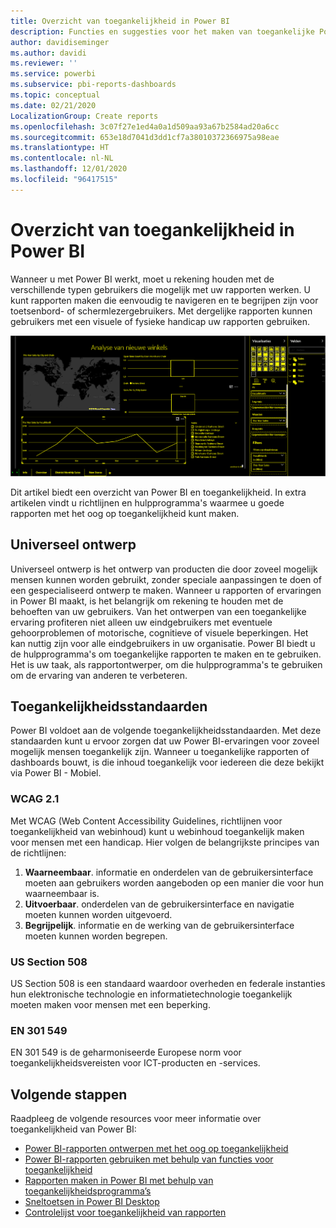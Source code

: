 ```yaml
---
title: Overzicht van toegankelijkheid in Power BI
description: Functies en suggesties voor het maken van toegankelijke Power BI Desktop rapporten, waaronder de WCAG (Web Content Accessibility Guidelines, richtlijnen voor toegankelijkheid van webinhoud)
author: davidiseminger
ms.author: davidi
ms.reviewer: ''
ms.service: powerbi
ms.subservice: pbi-reports-dashboards
ms.topic: conceptual
ms.date: 02/21/2020
LocalizationGroup: Create reports
ms.openlocfilehash: 3c07f27e1ed4a0a1d509aa93a67b2584ad20a6cc
ms.sourcegitcommit: 653e18d7041d3dd1cf7a38010372366975a98eae
ms.translationtype: HT
ms.contentlocale: nl-NL
ms.lasthandoff: 12/01/2020
ms.locfileid: "96417515"
---
```

# <a name="overview-of-accessibility-in-power-bi"></a>Overzicht van toegankelijkheid in Power BI

Wanneer u met Power BI werkt, moet u rekening houden met de verschillende typen gebruikers die mogelijk met uw rapporten werken. U kunt rapporten maken die eenvoudig te navigeren en te begrijpen zijn voor toetsenbord- of schermlezergebruikers. Met dergelijke rapporten kunnen gebruikers met een visuele of fysieke handicap uw rapporten gebruiken.

![Windows-instellingen voor hoge contrasten](media/desktop-accessibility/accessibility-05b.png)

Dit artikel biedt een overzicht van Power BI en toegankelijkheid. In extra artikelen vindt u richtlijnen en hulpprogramma's waarmee u goede rapporten met het oog op toegankelijkheid kunt maken.

## <a name="universal-design"></a>Universeel ontwerp

Universeel ontwerp is het ontwerp van producten die door zoveel mogelijk mensen kunnen worden gebruikt, zonder speciale aanpassingen te doen of een gespecialiseerd ontwerp te maken. Wanneer u rapporten of ervaringen in Power BI maakt, is het belangrijk om rekening te houden met de behoeften van uw gebruikers. Van het ontwerpen van een toegankelijke ervaring profiteren niet alleen uw eindgebruikers met eventuele gehoorproblemen of motorische, cognitieve of visuele beperkingen. Het kan nuttig zijn voor alle eindgebruikers in uw organisatie. Power BI biedt u de hulpprogramma's om toegankelijke rapporten te maken en te gebruiken. Het is uw taak, als rapportontwerper, om die hulpprogramma's te gebruiken om de ervaring van anderen te verbeteren.

## <a name="accessibility-standards"></a>Toegankelijkheidsstandaarden

Power BI voldoet aan de volgende toegankelijkheidsstandaarden. Met deze standaarden kunt u ervoor zorgen dat uw Power BI-ervaringen voor zoveel mogelijk mensen toegankelijk zijn. Wanneer u toegankelijke rapporten of dashboards bouwt, is die inhoud toegankelijk voor iedereen die deze bekijkt via Power BI - Mobiel.

### <a name="wcag-21"></a>WCAG 2.1

Met WCAG (Web Content Accessibility Guidelines, richtlijnen voor toegankelijkheid van webinhoud) kunt u webinhoud toegankelijk maken voor mensen met een handicap. Hier volgen de belangrijkste principes van de richtlijnen:

1. **Waarneembaar**. informatie en onderdelen van de gebruikersinterface moeten aan gebruikers worden aangeboden op een manier die voor hun waarneembaar is.
2. **Uitvoerbaar**. onderdelen van de gebruikersinterface en navigatie moeten kunnen worden uitgevoerd.
3. **Begrijpelijk**. informatie en de werking van de gebruikersinterface moeten kunnen worden begrepen.

### <a name="us-section-508"></a>US Section 508

US Section 508 is een standaard waardoor overheden en federale instanties hun elektronische technologie en informatietechnologie toegankelijk moeten maken voor mensen met een beperking.

### <a name="en-301-549"></a>EN 301 549

EN 301 549 is de geharmoniseerde Europese norm voor toegankelijkheidsvereisten voor ICT-producten en -services.  

## <a name="next-steps"></a>Volgende stappen

Raadpleeg de volgende resources voor meer informatie over toegankelijkheid van Power BI:

* [Power BI-rapporten ontwerpen met het oog op toegankelijkheid](desktop-accessibility-creating-reports.md)
* [Power BI-rapporten gebruiken met behulp van functies voor toegankelijkheid](desktop-accessibility-consuming-tools.md)
* [Rapporten maken in Power BI met behulp van toegankelijkheidsprogramma’s](desktop-accessibility-creating-tools.md)
* [Sneltoetsen in Power BI Desktop](desktop-accessibility-keyboard-shortcuts.md)
* [Controlelijst voor toegankelijkheid van rapporten](desktop-accessibility-creating-reports.md#report-accessibility-checklist)


